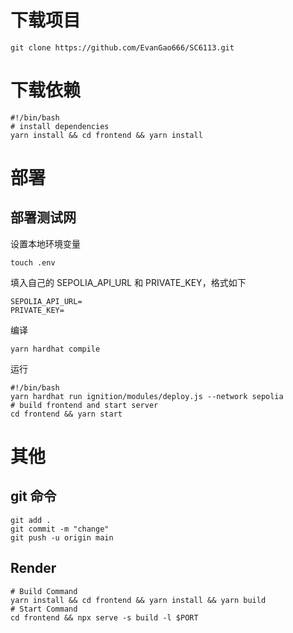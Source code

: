 # 下载项目

```shell
git clone https://github.com/EvanGao666/SC6113.git
```

# 下载依赖

```shell
#!/bin/bash
# install dependencies
yarn install && cd frontend && yarn install
```

# 部署

## 部署测试网

设置本地环境变量

```shell
touch .env
```

填入自己的 SEPOLIA_API_URL 和 PRIVATE_KEY，格式如下

```
SEPOLIA_API_URL=
PRIVATE_KEY=
```

编译

```shell
yarn hardhat compile
```

运行

```shell
#!/bin/bash
yarn hardhat run ignition/modules/deploy.js --network sepolia
# build frontend and start server
cd frontend && yarn start
```

# 其他

## git 命令

```shell
git add .
git commit -m "change"
git push -u origin main
```

## Render

```shell
# Build Command
yarn install && cd frontend && yarn install && yarn build
# Start Command
cd frontend && npx serve -s build -l $PORT

```
